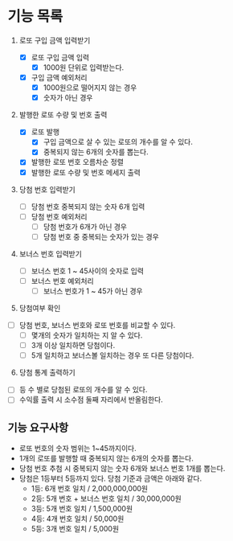 # 기능 목록

1. 로또 구입 금액 입력받기

   - [x] 로또 구입 금액 입력
     - [x] 1000원 단위로 입력받는다.
   - [x] 구입 금액 예외처리
     - [x] 1000원으로 떨어지지 않는 경우
     - [x] 숫자가 아닌 경우

2. 발행한 로또 수량 및 번호 출력

   - [x] 로또 발행
     - [x] 구입 금액으로 살 수 있는 로또의 개수를 알 수 있다.
     - [x] 중복되지 않는 6개의 숫자를 뽑는다.
   - [x] 발행한 로또 번호 오름차순 정렬
   - [x] 발행한 로또 수량 및 번호 메세지 출력

3. 당첨 번호 입력받기

   - [ ] 당첨 번호 중복되지 않는 숫자 6개 입력
   - [ ] 당첨 번호 예외처리
     - [ ] 당첨 번호가 6개가 아닌 경우
     - [ ] 당첨 번호 중 중복되는 숫자가 있는 경우

4. 보너스 번호 입력받기
   - [ ] 보너스 번호 1 ~ 45사이의 숫자로 입력
   - [ ] 보너스 번호 예외처리
     - [ ] 보너스 번호가 1 ~ 45가 아닌 경우
5. 당첨여부 확인

- [ ] 당첨 번호, 보너스 번호와 로또 번호를 비교할 수 있다.
  - [ ] 몇개의 숫자가 일치하는 지 알 수 있다.
  - [ ] 3개 이상 일치하면 당첨이다.
  - [ ] 5개 일치하고 보너스볼 일치하는 경우 또 다른 당첨이다.

6. 당첨 통계 출력하기

- [ ] 등 수 별로 당첨된 로또의 개수를 알 수 있다.
- [ ] 수익률 출력 시 소수점 둘째 자리에서 반올림한다.

## 기능 요구사항

- 로또 번호의 숫자 범위는 1~45까지이다.
- 1개의 로또를 발행할 때 중복되지 않는 6개의 숫자를 뽑는다.
- 당첨 번호 추첨 시 중복되지 않는 숫자 6개와 보너스 번호 1개를 뽑는다.
- 당첨은 1등부터 5등까지 있다. 당첨 기준과 금액은 아래와 같다.
  - 1등: 6개 번호 일치 / 2,000,000,000원
  - 2등: 5개 번호 + 보너스 번호 일치 / 30,000,000원
  - 3등: 5개 번호 일치 / 1,500,000원
  - 4등: 4개 번호 일치 / 50,000원
  - 5등: 3개 번호 일치 / 5,000원
